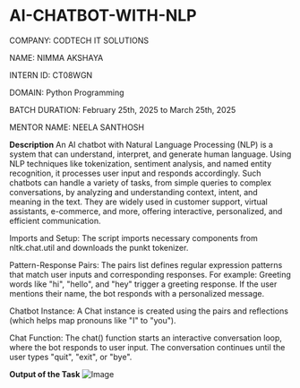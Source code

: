 # AI-CHATBOT-WITH-NLP
COMPANY: CODTECH IT SOLUTIONS

NAME: NIMMA AKSHAYA

INTERN ID: CT08WGN

DOMAIN: Python Programming

BATCH DURATION: February 25th, 2025 to March 25th, 2025

MENTOR NAME: NEELA SANTHOSH

**Description**
An AI chatbot with Natural Language Processing (NLP) is a system that can understand, interpret, and generate human language. Using NLP techniques like tokenization, sentiment analysis, and named entity recognition, it processes user input and responds accordingly. Such chatbots can handle a variety of tasks, from simple queries to complex conversations, by analyzing and understanding context, intent, and meaning in the text. They are widely used in customer support, virtual assistants, e-commerce, and more, offering interactive, personalized, and efficient communication.

Imports and Setup:
The script imports necessary components from nltk.chat.util and downloads the punkt tokenizer.

Pattern-Response Pairs:
The pairs list defines regular expression patterns that match user inputs and corresponding responses. For example: Greeting words like "hi", "hello", and "hey" trigger a greeting response. If the user mentions their name, the bot responds with a personalized message.

Chatbot Instance:
A Chat instance is created using the pairs and reflections (which helps map pronouns like "I" to "you").

Chat Function:
The chat() function starts an interactive conversation loop, where the bot responds to user input. The conversation continues until the user types "quit", "exit", or "bye".

**Output of the Task**
![Image](https://github.com/user-attachments/assets/e223f54e-97dc-41e1-b675-094b8bcea227)
